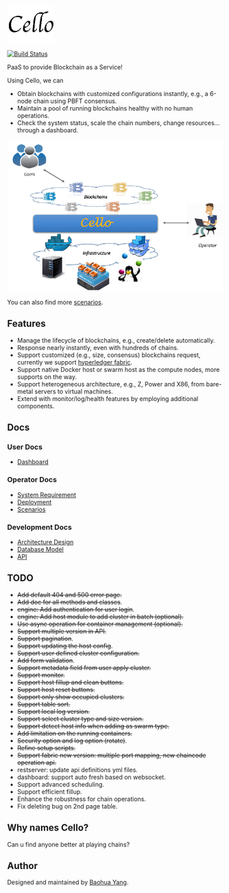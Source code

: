 ![Cello](docs/imgs/logo.png)

[![Build Status](https://travis-ci.org/yeasy/cello.svg?branch=dev)](https://travis-ci.org/yeasy/cello)

PaaS to provide Blockchain as a Service!

Using Cello, we can 

* Obtain blockchains with customized configurations instantly, e.g., a 6-node chain using PBFT consensus.
* Maintain a pool of running blockchains healthy with no human operations. 
* Check the system status, scale the chain numbers, change resources... through a dashboard.

![Typical Scenario](docs/imgs/scenario.png)

You can also find more [scenarios](docs/scenario.md).

## Features

* Manage the lifecycle of blockchains, e.g., create/delete automatically.
* Response nearly instantly, even with hundreds of chains.
* Support customized (e.g., size, consensus) blockchains request, currently we support [hyperledger fabric](https://github.com/hyperledger/fabric).
* Support native Docker host or swarm host as the compute nodes, more supports on the way.
* Support heterogeneous architecture, e.g., Z, Power and X86, from bare-metal servers to virtual machines.
* Extend with monitor/log/health features by employing additional components.

## Docs

### User Docs
* [Dashboard](docs/dashboard.md)

### Operator Docs
* [System Requirement](docs/system_requirement.md)
* [Deployment](docs/deployment.md)
* [Scenarios](docs/scenario.md)

### Development Docs
* [Architecture Design](docs/arch.md)
* [Database Model](docs/db.md)
* [API](api/restserver_v2.md)

## TODO
* ~~Add default 404 and 500 error page.~~
* ~~Add doc for all methods and classes~~.
* ~~engine: Add authentication for user login~~.
* ~~engine: Add host module to add cluster in batch (optional).~~
* ~~Use async operation for container management (optional).~~
* ~~Support multiple version in API.~~
* ~~Support pagination~~.
* ~~Support updating the host config~~.
* ~~Support user defined cluster configuration.~~
* ~~Add form validation~~.
* ~~Support metadata field from user apply cluster.~~
* ~~Support monitor.~~
* ~~Support host fillup and clean buttons.~~
* ~~Support host reset buttons.~~
* ~~Support only show occupied clusters.~~
* ~~Support table sort.~~
* ~~Support local log version.~~
* ~~Support select cluster type and size version.~~
* ~~Support detect host info when adding as swarm type.~~
* ~~Add limitation on the running containers.~~
* ~~Security option and log option (rotate)~~.
* ~~Refine setup scripts.~~
* ~~Support fabric new version: multiple port mapping, new chaincode operation api.~~
* restserver: update api definitions yml files.
* dashboard: support auto fresh based on websocket.
* Support advanced scheduling.
* Support efficient fillup.
* Enhance the robustness for chain operations.
* Fix deleting bug on 2nd page table.

## Why names Cello?
Can u find anyone better at playing chains?

## Author
Designed and maintained by [Baohua Yang](yangbaohua@gmail.com).
